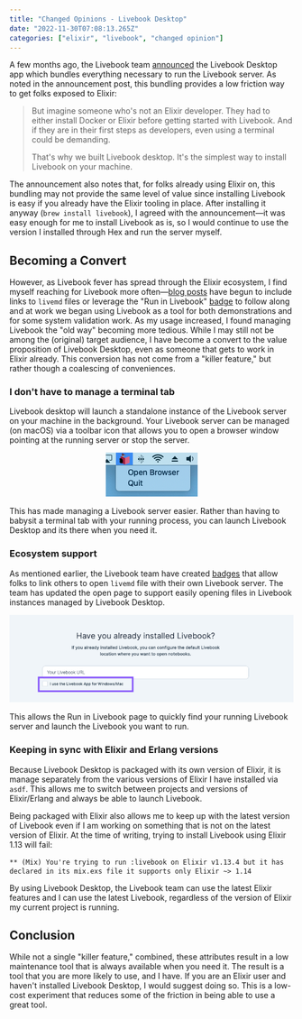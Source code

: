 ```yaml
---
title: "Changed Opinions - Livebook Desktop"
date: "2022-11-30T07:08:13.265Z"
categories: ["elixir", "livebook", "changed opinion"]
---
```


A few months ago, the Livebook team [announced](https://news.livebook.dev/introducing-the-livebook-desktop-app-4C8dpu) the Livebook Desktop app which bundles everything necessary to run the Livebook server. As noted in the announcement post, this bundling provides a low friction way to get folks exposed to Elixir:

> But imagine someone who's not an Elixir developer. They had to either install Docker or Elixir before getting started with Livebook. And if they are in their first steps as developers, even using a terminal could be demanding.
>
> That's why we built Livebook desktop. It's the simplest way to install Livebook on your machine.

The announcement also notes that, for folks already using Elixir on, this bundling may not provide the same level of value since installing Livebook is easy if you already have the Elixir tooling in place. After installing it anyway (`brew install livebook`), I agreed with the announcement—it was easy enough for me to install Livebook as is, so I would continue to use the version I installed through Hex and run the server myself.

## Becoming a Convert

However, as Livebook fever has spread through the Elixir ecosystem, I find myself reaching for Livebook more often—[blog posts](https://www.strangeleaflet.com/strange-leaflet-about-elixir-page1) have begun to include links to `livemd` files or leverage the "Run in Livebook" [badge](https://livebook.dev/badge) to follow along and at work we began using Livebook as a tool for both demonstrations and for some system validation work. As my usage increased, I found managing Livebook the "old way" becoming more tedious. While I may still not be among the (original) target audience, I have become a convert to the value proposition of Livebook Desktop, even as someone that gets to work in Elixir already. This conversion has not come from a "killer feature," but rather though a coalescing of conveniences.

### I don't have to manage a terminal tab

Livebook desktop will launch a standalone instance of the Livebook server on your machine in the background. Your Livebook server can be managed (on macOS) via a toolbar icon that allows you to open a browser window pointing at the running server or stop the server.

  <center>
    <img src="./livebook-desktop-macos-toolbar.png" alt="Livebook Desktop macOS toolbar" lazy />
  </center>

This has made managing a Livebook server easier. Rather than having to babysit a terminal tab with your running process, you can launch Livebook Desktop and its there when you need it.

### Ecosystem support

As mentioned earlier, the Livebook team have created [badges](https://livebook.dev/badge) that allow folks to link others to open `livemd` file with their own Livebook server. The team has updated the open page to support easily opening files in Livebook instances managed by Livebook Desktop.

  <center>
    <img src="./badge-launch-page.png" alt="open in Livebook Desktop opion on Run in Livebook page" lazy />
  </center>

This allows the Run in Livebook page to quickly find your running Livebook server and launch the Livebook you want to run.

### Keeping in sync with Elixir and Erlang versions

Because Livebook Desktop is packaged with its own version of Elixir, it is manage separately from the various versions of Elixir I have installed via `asdf`. This allows me to switch between projects and versions of Elixir/Erlang and always be able to launch Livebook.

Being packaged with Elixir also allows me to keep up with the latest version of Livebook even if I am working on something that is not on the latest version of Elixir. At the time of writing, trying to install Livebook using Elixir 1.13 will fail:

```
** (Mix) You're trying to run :livebook on Elixir v1.13.4 but it has declared in its mix.exs file it supports only Elixir ~> 1.14
```

By using Livebook Desktop, the Livebook team can use the latest Elixir features and I can use the latest Livebook, regardless of the version of Elixir my current project is running.

## Conclusion

While not a single "killer feature," combined, these attributes result in a low maintenance tool that is always available when you need it. The result is a tool that you are more likely to use, and I have. If you are an Elixir user and haven't installed Livebook Desktop, I would suggest doing so. This is a low-cost experiment that reduces some of the friction in being able to use a great tool.
